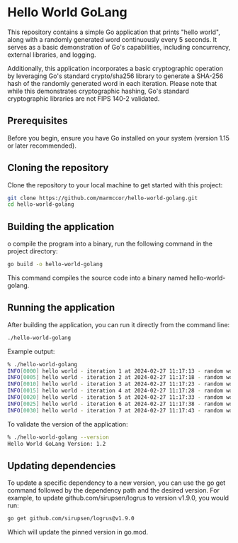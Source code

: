 # Hello World GoLang

This repository contains a simple Go application that prints "hello world",
along with a randomly generated word continuously every 5 seconds. It serves as
a basic demonstration of Go's capabilities, including concurrency, external
libraries, and logging.

Additionally, this application incorporates a basic cryptographic operation by
leveraging Go's standard crypto/sha256 library to generate a SHA-256 hash of the
randomly generated word in each iteration. Please note that while this
demonstrates cryptographic hashing, Go's standard cryptographic libraries are
not FIPS 140-2 validated.

## Prerequisites

Before you begin, ensure you have Go installed on your system (version 1.15 or
later recommended).

## Cloning the repository

Clone the repository to your local machine to get started with this project:

```bash
git clone https://github.com/marmccor/hello-world-golang.git
cd hello-world-golang
```

## Building the application

o compile the program into a binary, run the following command in the project
directory:

```bash
go build -o hello-world-golang
```

This command compiles the source code into a binary named hello-world-golang.

## Running the application

After building the application, you can run it directly from the command line:

```bash
./hello-world-golang
```

Example output:

```bash
% ./hello-world-golang
INFO[0000] hello world - iteration 1 at 2024-02-27 11:17:13 - random word: Beetleberyl - hash: 5dc4927eacf941b994d5b98eb5451887394e8f2ce2050e05eaa2481faf81661c
INFO[0005] hello world - iteration 2 at 2024-02-27 11:17:18 - random word: Catchertrail - hash: ed35b39871fa62b9f91e9dd11618ff851917a336c771b9157ec108836017202a
INFO[0010] hello world - iteration 3 at 2024-02-27 11:17:23 - random word: Biterbrindle - hash: 0f98eb5e6b046363c42d5bd36a8e6d99dd1e0d08a1d7ea629541ae7de9987cfd
INFO[0015] hello world - iteration 4 at 2024-02-27 11:17:28 - random word: Thumbhail - hash: 5cb5b9dd0327e1eee59305c343459f1cf9cb3dc116ccd0743771a64650690e90
INFO[0020] hello world - iteration 5 at 2024-02-27 11:17:33 - random word: Kittenvivid - hash: 55d50efe20193f12f2e1eb26ba2069fd4422a294364d74489537c8e72ed25234
INFO[0025] hello world - iteration 6 at 2024-02-27 11:17:38 - random word: Duckpeppermint - hash: 19299196b763ffce9afd13280c268aab0a9eae237a2e3c06bac625a21f824f47
INFO[0030] hello world - iteration 7 at 2024-02-27 11:17:43 - random word: Footwool - hash: a3a3fd79f76761091199925cbc19d548fb238897a9eca2f3e9d66d743e658110
```

To validate the version of the application:

```bash
% ./hello-world-golang --version
Hello World GoLang Version: 1.2
```

## Updating dependencies

To update a specific dependency to a new version, you can use the go get command
followed by the dependency path and the desired version. For example, to update
github.com/sirupsen/logrus to version v1.9.0, you would run:

```bash
go get github.com/sirupsen/logrus@v1.9.0
```

Which will update the pinned version in go.mod.
